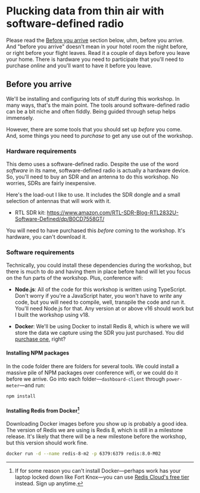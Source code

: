 # Plucking data from thin air with software-defined radio

Please read the [Before you arrive](#before-you-arrive) section below, uhm, before you arrive. And "before you arrive" doesn't mean in your hotel room the night before, or right before your flight leaves. Read it a couple of days before you leave your home. There is hardware you need to participate that you'll need to purchase _online_ and you'll want to have it before you leave.

## Before you arrive

We'll be installing and configuring lots of stuff during this workshop. In many ways, that's the main point. The tools around software-defined radio can be a bit niche and often fiddly. Being guided through setup helps immensely.

However, there are some tools that you should set up _before_ you come. And, some things you need to _purchase_ to get any use out of the workshop.

### Hardware requirements

This demo uses a software-defined radio. Despite the use of the word _software_ in its name, software-defined radio is actually a hardware device. So, you'll need to buy an SDR and an antenna to do this workshop. No worries, SDRs are fairly inexpensive.

Here's the load-out I like to use. It includes the SDR dongle and a small selection of antennas that will work with it.

- RTL SDR kit: https://www.amazon.com/RTL-SDR-Blog-RTL2832U-Software-Defined/dp/B0CD7558GT/

You will need to have purchased this _before_ coming to the workshop. It's hardware, you can't download it.

### Software requirements

Technically, you could install these dependencies during the workshop, but there is much to do and having them in place before hand will let you focus on the fun parts of the workshop. Plus, conference wifi:

- **Node.js**: All of the code for this workshop is written using TypeScript. Don't worry if you're a JavaScript hater, you won't have to _write_ any code, but you will need to compile, well, transpile the code and run it. You'll need Node.js for that. Any version at or above v16 should work but I built the workshop using v18.

- **Docker**: We'll be using Docker to install Redis 8, which is where we will store the data we capture using the SDR you just purchased. You did [purchase one](https://www.amazon.com/RTL-SDR-Blog-RTL2832U-Software-Defined/dp/B0CD7558GT/), right?

#### Installing NPM packages

In the code folder there are folders for several tools. We could install a massive pile of NPM packages over conference wifi, or we could do it before we arrive. Go into each folder—`dashboard-client` through `power-meter`—and run:

```bash
npm install
```

#### Installing Redis from Docker[^1]

Downloading Docker images before you show up is probably a good idea. The version of Redis we are using is Redis 8, which is still in a milestone release. It's likely that there will be a new milestone before the workshop, but this version should work fine.

```bash
docker run -d --name redis-8-m2 -p 6379:6379 redis:8.0-M02
```

[^1]: If for some reason you can't install Docker—perhaps work has your laptop locked down like Fort Knox—you can use [Redis Cloud's free tier](https://redis.io/try-free/) instead. Sign up anytime.
